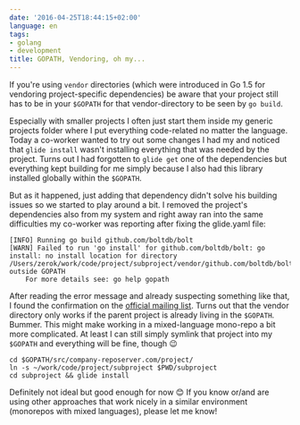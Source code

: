 ```yaml
---
date: '2016-04-25T18:44:15+02:00'
language: en
tags:
- golang
- development
title: GOPATH, Vendoring, oh my...
---
```


If you're using `vendor` directories (which were introduced in Go 1.5 for
vendoring project-specific dependencies) be aware that your project still has to
be in your `$GOPATH` for that vendor-directory to be seen by `go build`.

Especially with smaller projects I often just start them inside my generic
projects folder where I put everything code-related no matter the
language. Today a co-worker wanted to try out some changes I had my and noticed
that `glide install` wasn't installing everything that was needed by the
project. Turns out I had forgotten to `glide get` one of the dependencies but
everything kept building for me simply because I also had this library installed
globally within the `$GOPATH`.

But as it happened, just adding that dependency didn't solve his building issues
so we started to play around a bit. I removed the project's dependencies also
from my system and right away ran into the same difficulties my co-worker was
reporting after fixing the glide.yaml file:

```
[INFO] Running go build github.com/boltdb/bolt
[WARN] Failed to run 'go install' for github.com/boltdb/bolt: go install: no install location for directory /Users/zerok/work/code/project/subproject/vendor/github.com/boltdb/bolt outside GOPATH
    For more details see: go help gopath
```

After reading the error message and already suspecting something like that, I
found the confirmation on the
[official mailing list](https://groups.google.com/forum/?fromgroups#!topic/golang-nuts/4K9ZVVtHJSM). Turns
out that the vendor directory only works if the parent project is already living
in the `$GOPATH`. Bummer. This might make working in a mixed-language mono-repo
a bit more complicated. At least I can still simply symlink that project into my
`$GOPATH` and everything will be fine, though 😉

```
cd $GOPATH/src/company-reposerver.com/project/
ln -s ~/work/code/project/subproject $PWD/subproject
cd subproject && glide install
```

Definitely not ideal but good enough for now 😊 If you know or/and are using
other approaches that work nicely in a similar environment (monorepos with mixed
languages), please let me know!
